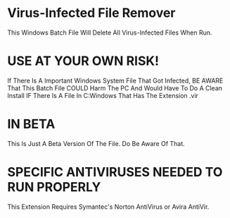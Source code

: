 # Virus-Infected File Remover
This Windows Batch File Will Delete All Virus-Infected Files When Run.
# USE AT YOUR OWN RISK!
If There Is A Important Windows System File That Got Infected, BE AWARE That This Batch File COULD Harm The PC And Would Have To Do A Clean Install IF There Is A File In C:Windows That Has The Extension .vir
# IN BETA
This Is Just A Beta Version Of The File. Do Be Aware Of That.
# SPECIFIC ANTIVIRUSES NEEDED TO RUN PROPERLY
This Extension Requires Symantec's Norton AntiVirus or Avira AntiVir.
